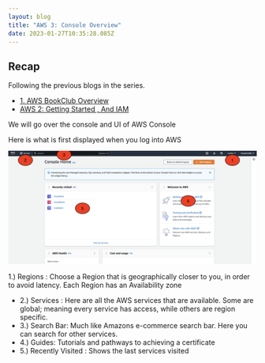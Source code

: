 ```yaml
---
layout: blog
title: "AWS 3: Console Overview"
date: 2023-01-27T10:35:28.085Z
---
```


## Recap

Following the previous blogs in the series.

- [1. AWS BookClub Overview](https://magicishaqblog.netlify.app/aws/)
- [AWS 2: Getting Started , And IAM](https://magicishaqblog.netlify.app/2023-01-23-aws-2-getting-started-and-iam/)

We will go over the console and UI of AWS Console


Here is what is first displayed when you log into AWS 

![console home](/blog/src/images/console-home.png)

1.) Regions :  Choose a Region that is geographically closer to you, in order to avoid latency. Each Region has an Availability zone 
 - 2.) Services : Here are all the AWS services that are available. Some are global; meaning every service has access, while others are region specific.
 - 3.) Search Bar: Much like Amazons e-commerce search bar. Here you can search for other services.
 - 4.) Guides: Tutorials and pathways to achieving a certificate 
 - 5.) Recently Visited : Shows the last services visited 








